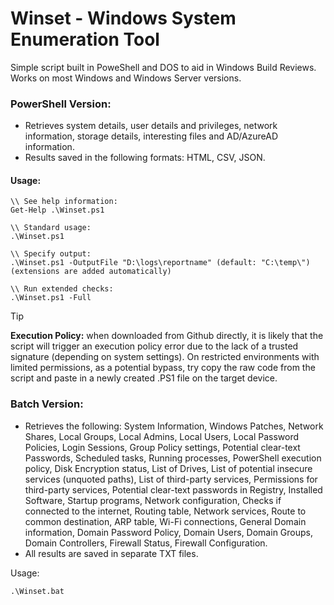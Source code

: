 # Winset - Windows System Enumeration Tool

Simple script built in PoweShell and DOS to aid in Windows Build Reviews. 
Works on most Windows and Windows Server versions.

### PowerShell Version:
- Retrieves system details, user details and privileges, network information, storage details, interesting files and AD/AzureAD information.
- Results saved in the following formats: HTML, CSV, JSON.

#### Usage:
```
\\ See help information:
Get-Help .\Winset.ps1

\\ Standard usage:
.\Winset.ps1 

\\ Specify output:
.\Winset.ps1 -OutputFile "D:\logs\reportname" (default: "C:\temp\")(extensions are added automatically)  

\\ Run extended checks:
.\Winset.ps1 -Full
```

> [!TIP]
> **Execution Policy:** when downloaded from Github directly, it is likely that the script will trigger an execution policy error due to the lack of a trusted signature (depending on system settings). On restricted environments with limited permissions, as a potential bypass, try copy the raw code from the script and paste in a newly created .PS1 file on the target device.

### Batch Version:
- Retrieves the following:
System Information, Windows Patches, Network Shares, Local Groups, Local Admins, Local Users, Local Password Policies, Login Sessions, Group Policy settings, Potential clear-text Passwords, Scheduled tasks, Running processes, PowerShell execution policy, Disk Encryption status, List of Drives, List of potential insecure services (unquoted paths), List of third-party services, Permissions for third-party services, Potential clear-text passwords in Registry, Installed Software, Startup programs, Network configuration, Checks if connected to the internet, Routing table, Network services, Route to common destination, ARP table, Wi-Fi connections, General Domain information, Domain Password Policy, Domain Users, Domain Groups, Domain Controllers, Firewall Status, Firewall Configuration.
- All results are saved in separate TXT files.

Usage:
```
.\Winset.bat
```
